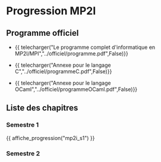 # Progression MP2I

## Programme officiel 

* {{ telecharger("Le programme complet d'informatique en MP2I/MPI","../officiel/programme.pdf",False)}}

* {{ telecharger("Annexe pour le langage C","../officiel/programmeC.pdf",False)}}

* {{ telecharger("Annexe pour le langage OCaml","../officiel/programmeOCaml.pdf",False)}}


## Liste des chapitres

### Semestre 1
{{ affiche_progression("mp2i_s1") }}

### Semestre 2


